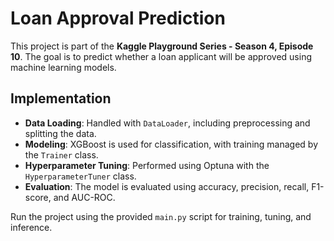 # Loan Approval Prediction

This project is part of the **Kaggle Playground Series - Season 4, Episode 10**. The goal is to predict whether a loan applicant will be approved using machine learning models.

## Implementation

- **Data Loading**: Handled with `DataLoader`, including preprocessing and splitting the data.
- **Modeling**: XGBoost is used for classification, with training managed by the `Trainer` class.
- **Hyperparameter Tuning**: Performed using Optuna with the `HyperparameterTuner` class.
- **Evaluation**: The model is evaluated using accuracy, precision, recall, F1-score, and AUC-ROC.

Run the project using the provided `main.py` script for training, tuning, and inference.